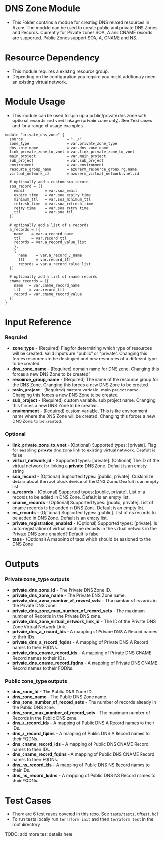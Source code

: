 # DNS Zone Module
- This Folder contains a module for creating DNS related resources in Azure. The module can be used to create public and private DNS Zones and Records. Currently for Private zones SOA, A and CNAME records are supported. Public Zones support SOA, A, CNAME and NS.

# Resource Dependency

- This module requires a existing resource group. 
- Depending on the configuration you require you might addtionaly need an existing virtual network. 

# Module Usage

- This module can be used to spin up a public/private dns zone with optional records and vnet linkage (private zone only). See Test cases and for a range of usage examples.

```HCL
module "private_dns_zone" {
  source                    = "../"
  zone_type                 = var.private_zone_type
  dns_zone_name             = var.dns_zone_name
  link_private_zone_to_vnet = var.link_private_zone_to_vnet
  main_project              = var.main_project
  sub_project               = var.sub_project
  environment               = var.environment
  resource_group_name       = azurerm_resource_group.rg.name
  virtual_network_id        = azurerm_virtual_network.vnet.id

  # optionally add a custom soa record
  soa_record = [{
    email         = var.soa_email    
    expire_time   = var.soa_expiry_time
    minimum_ttl   = var.soa_minimum_ttl
    refresh_time  = var.soa_refresh_time
    retry_time    = var.soa_retry_time
    ttl           = var.soa_ttl
  }]

  # optionally add a list of a records 
  a_records = [{
    name    = var.a_record_name
    ttl     = var.record_ttl
    records = var.a_record_value_list
    },
    {
      name    = var.a_record_2_name
      ttl     = var.record_ttl
      records = var.a_record_value_list
  }]

  # optionally add a list of cname records 
  cname_records = [{
    name   = var.cname_record_name
    ttl    = var.record_ttl
    record = var.cname_record_value
  }]
}
```

# Input Reference

### Reqruied

- **zone_type** - (Required) Flag for determining which type of resources will be created. Valid inputs are "public" or "private". Changing this forces resources to be destroyed and new resources of a different type to be created.
- **dns_zone_name** - (Required) domain name for DNS zone. Changing this forces a new DNS Zone to be created"
- **resource_group_name** - (Required) The name of the resource group for the DNS Zone. Changing this forces a new DNS Zone to be created
- **main_project** - (Required) custom variable. main project name. Changing this forces a new DNS Zone to be created.
- **sub_project** - (Required) custom variable. sub project name. Changing this forces a new DNS Zone to be created.
- **environment** - (Required) custom variable. This is the environment name where the DNS Zone will be created. Changing this forces a new DNS Zone to be created.

### Optional

- **link_private_zone_to_vnet** - (Optional) Supported types: [private]. Flag for enabling **private** dns zone link to existing virtual network. Deafult is false
- **virtual_network_id** - Supported types: [private]. (Optional) The ID of the virtual network for linking a **private** DNS Zone. Default is an empty string
- **soa_record** - (Optional) Supported types: [public, private]. Customize details about the root block device of the DNS Zone. Deafult is an empty list. 
- **a_records** - (Optional) Supported types: [public, private]. List of a records to be added in DNS Zone. Default is an empty list. 
- **cname_records** - (Optional) Supported types: [public, private]. List of cname records to be added in DNS Zone. Default is an empty list. 
- **ns_records** - (Optional) Supported types: [public]. List of ns records to be added in DNS Zone. Default is an empty list. 
- **private_registration_enabled** - (Optional) Supported types: [private]. Is auto-registration of virtual machine records in the virtual network in the Private DNS zone enabled? Default is false
- **tags** - (Optional) A mapping of tags which should be assigned to the DNS Zone


# Outputs

### Private zone_type outputs 

- **private_dns_zone_id** - The Private DNS Zone ID.
- **private_dns_zone_name** - The Private DNS Zone name.
- **private_dns_zone_number_of_record_sets** - The number of records in the Private DNS zone. 
- **private_dns_zone_max_number_of_record_sets** - The maximum number of Records in the Private DNS zone.
- **private_dns_zone_virtual_network_link_id** - The ID of the Private DNS Zone Virtual Network Link.
- **private_dns_a_record_ids** - A mapping of Private DNS A Record names to their IDs.
- **private_dns_a_record_fqdns** - A mapping of Private DNS A Record names to their FQDNs.
- **private_dns_cname_record_ids** - A mapping of Private DNS CNAME Record names to their IDs.
- **private_dns_cname_record_fqdns** - A mapping of Private DNS CNAME Record names to their FQDNs.

### Public zone_type outputs

- **dns_zone_id** - The Public DNS Zone ID.
- **dns_zone_name** - The Public DNS Zone name.
- **dns_zone_number_of_record_sets** - The number of records already in the Public DNS zone.
- **dns_zone_max_number_of_record_sets** - The maximum number of Records in the Public DNS zone. 
- **dns_a_record_ids** - A mapping of Public DNS A Record names to their IDs.
- **dns_a_record_fqdns** - A mapping of Public DNS A Record names to their FQDNs.
- **dns_cname_record_ids** - A mapping of Public DNS CNAME Record names to their IDs.
- **dns_cname_record_fqdns** - A mapping of Public DNS CNAME Record names to their FQDNs.
- **dns_ns_record_ids** - A mapping of Public DNS NS Record names to their IDs.
- **dns_ns_record_fqdns** - A mapping of Public DNS NS Record names to their FQDNs.

# Test Cases

- There are 6 test cases covered in this repo. See `tests/tests.tftest.hcl`
- To run tests locally run `terraform init` and then `terraform test` in the root directory 

TODO: add more test details here

```

